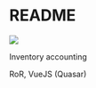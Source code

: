 # README

<img src="https://github.com/Lichers0/findoc/workflows/Tests/badge.svg">

Inventory accounting

RoR, VueJS (Quasar)
